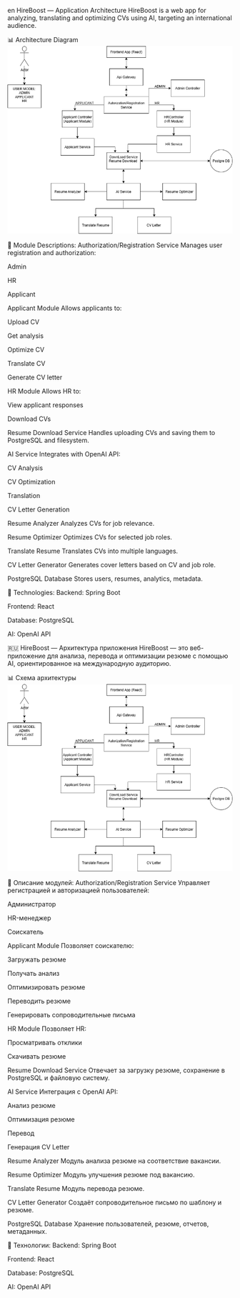 en HireBoost — Application Architecture
HireBoost is a web app for analyzing, translating and optimizing CVs using AI, targeting an international audience.

📊 Architecture Diagram
![Architecture Diagram](docs/ARCHITECTURE.png)

📃 Module Descriptions:
Authorization/Registration Service
Manages user registration and authorization:

Admin

HR

Applicant

Applicant Module
Allows applicants to:

Upload CV

Get analysis

Optimize CV

Translate CV

Generate CV letter

HR Module
Allows HR to:

View applicant responses

Download CVs

Resume Download Service
Handles uploading CVs and saving them to PostgreSQL and filesystem.

AI Service
Integrates with OpenAI API:

CV Analysis

CV Optimization

Translation

CV Letter Generation

Resume Analyzer
Analyzes CVs for job relevance.

Resume Optimizer
Optimizes CVs for selected job roles.

Translate Resume
Translates CVs into multiple languages.

CV Letter Generator
Generates cover letters based on CV and job role.

PostgreSQL Database
Stores users, resumes, analytics, metadata.

📌 Technologies:
Backend: Spring Boot

Frontend: React

Database: PostgreSQL

AI: OpenAI API



🇷🇺 HireBoost — Архитектура приложения
HireBoost — это веб-приложение для анализа, перевода и оптимизации резюме с помощью AI, ориентированное на международную аудиторию.

📊 Схема архитектуры
![Architecture Diagram](docs/ARCHITECTURE.png)

📃 Описание модулей:
Authorization/Registration Service
Управляет регистрацией и авторизацией пользователей:

Администратор

HR-менеджер

Соискатель

Applicant Module
Позволяет соискателю:

Загружать резюме

Получать анализ

Оптимизировать резюме

Переводить резюме

Генерировать сопроводительные письма

HR Module
Позволяет HR:

Просматривать отклики

Скачивать резюме

Resume Download Service
Отвечает за загрузку резюме, сохранение в PostgreSQL и файловую систему.

AI Service
Интеграция с OpenAI API:

Анализ резюме

Оптимизация резюме

Перевод

Генерация CV Letter

Resume Analyzer
Модуль анализа резюме на соответствие вакансии.

Resume Optimizer
Модуль улучшения резюме под вакансию.

Translate Resume
Модуль перевода резюме.

CV Letter Generator
Создаёт сопроводительное письмо по шаблону и резюме.

PostgreSQL Database
Хранение пользователей, резюме, отчетов, метаданных.

📌 Технологии:
Backend: Spring Boot

Frontend: React

Database: PostgreSQL

AI: OpenAI API


